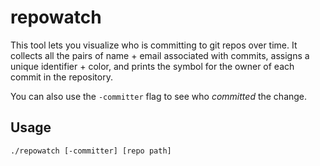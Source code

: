 # repowatch

This tool lets you visualize who is committing to git repos over time. It collects all the pairs of name + email
associated with commits, assigns a unique identifier + color, and prints the symbol for the owner of each commit in the
repository.

You can also use the `-committer` flag to see who _committed_ the change.

## Usage

```
./repowatch [-committer] [repo path]
```
